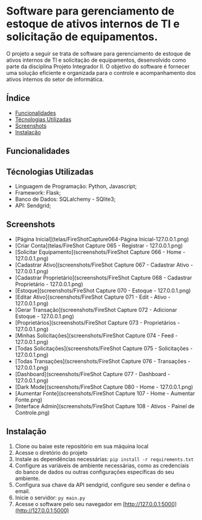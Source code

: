 # Software para gerenciamento de estoque de ativos internos de TI e solicitação de equipamentos.

O projeto a seguir se trata de software para gerenciamento de estoque de ativos internos de TI e solicitação de equipamentos, desenvolvido como parte da disciplina Projeto Integrador II. O objetivo do software é fornecer uma solução eficiente e organizada para o controle e acompanhamento dos ativos internos do setor de informática.

## Índice

<!--ts-->
* [Funcionalidades](#Funcionalidades)
* [Técnologias Utilizadas](#Técnologias-Utilizadas)
* [Screenshots](#Screenshots)
* [Instalação](#Instalação)
<!--te-->

## Funcionalidades

## Técnologias Utilizadas

- Linguagem de Programação: Python, Javascript; <br/>
- Framework: Flask; <br/>
- Banco de Dados: SQLalchemy - SQlite3; <br/>
- API: Sendgrid; <br/>

## Screenshots

- [Página Inicial](telas/FireShotCapture064-Página Inicial-127.0.0.1.png)
- [Criar Conta](telas/FireShot Capture 065 - Registrar - 127.0.0.1.png)
- [Solicitar Equipamento](screenshots/FireShot Capture 066 - Home - 127.0.0.1.png)
- [Cadastrar Ativo](screenshots/FireShot Capture 067 - Cadastrar Ativo - 127.0.0.1.png)
- [Cadastrar Proprietário](screenshots/FireShot Capture 068 - Cadastrar Proprietário - 127.0.0.1.png)
- [Estoque](screenshots/FireShot Capture 070 - Estoque - 127.0.0.1.png)
- [Editar Ativo](screenshots/FireShot Capture 071 - Edit - Ativo - 127.0.0.1.png)
- [Gerar Transação](screenshots/FireShot Capture 072 - Adicionar Estoque - 127.0.0.1.png)
- [Proprietários](screenshots/FireShot Capture 073 - Proprietários - 127.0.0.1.png)
- [Minhas Solicitações](screenshots/FireShot Capture 074 - Feed - 127.0.0.1.png)
- [Todas Solicitações](screenshots/FireShot Capture 075 - Solicitações - 127.0.0.1.png)
- [Todas Transações](screenshots/FireShot Capture 076 - Transações - 127.0.0.1.png)
- [Dashboard](screenshots/FireShot Capture 077 - Dashboard - 127.0.0.1.png)
- [Dark Mode](screenshots/FireShot Capture 080 - Home - 127.0.0.1.png)
- [Aumentar Fonte](screenshots/FireShot Capture 107 - Home - Aumentar Fonte.png)
- [Interface Admin](screenshots/FireShot Capture 108 - Ativos - Painel de Controle.png)

## Instalação

1. Clone ou baixe este repositório em sua máquina local
2. Acesse o diretório do projeto
3. Instale as dependências necessárias: ```pip install -r requirements.txt```
4. Configure as variáveis de ambiente necessárias, como as credenciais do banco de dados ou outras configurações específicas do seu ambiente.
5. Configura sua chave da API sendgrid,  configure seu sender e defina o email.
6. Inicie o servidor: ```py main.py```
7. Acesse o software pelo seu navegador em [http://127.0.0.1:5000](http://127.0.0.1:5000)
